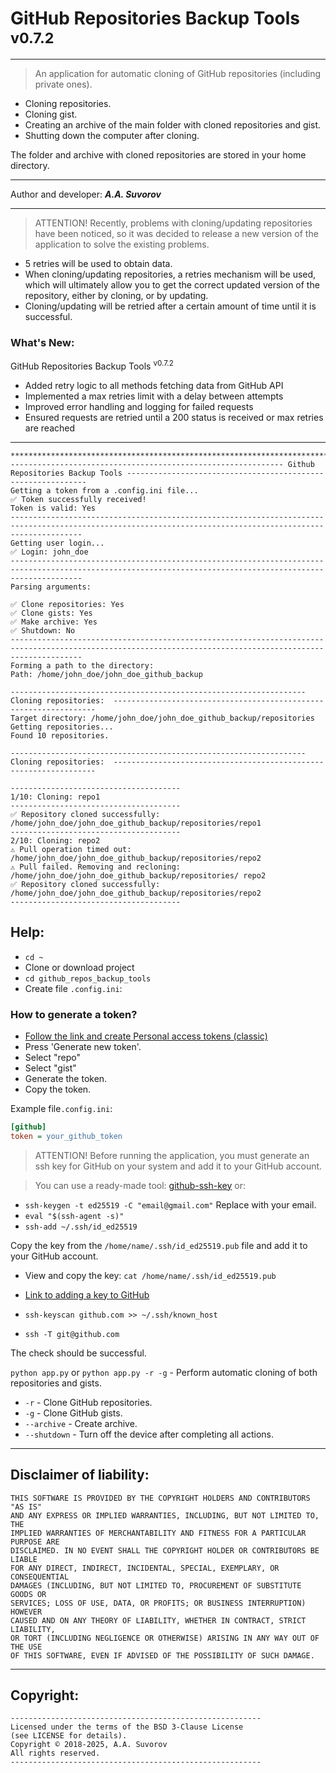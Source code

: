 # GitHub Repositories Backup Tools <sup>v0.7.2</sup>

---

> An application for automatic cloning of GitHub repositories (including private ones).

- Cloning repositories.
- Cloning gist.
- Creating an archive of the main folder with cloned repositories and gist.
- Shutting down the computer after cloning.

The folder and archive with cloned repositories are stored in your home directory.

***

Author and developer: ___A.A. Suvorov___

***

> ATTENTION! Recently, problems with cloning/updating repositories have been noticed,
> so it was decided to release a new version of the application to solve the existing problems.

- 5 retries will be used to obtain data.
- When cloning/updating repositories, a retries mechanism will be used, which
  will ultimately allow you to get the correct updated version of the repository, either by cloning,
  or by updating.
- Cloning/updating will be retried after a certain amount of time until it is successful.

### **What's New:**

GitHub Repositories Backup Tools <sup>v0.7.2</sup>

- Added retry logic to all methods fetching data from GitHub API
- Implemented a max retries limit with a delay between attempts
- Improved error handling and logging for failed requests
- Ensured requests are retried until a 200 status is received or max retries are reached

***

```
************************************************************************************************************************************************************
------------------------------------------------------------- Github Repositories Backup Tools -------------------------------------------------------------
Getting a token from a .config.ini file...
✅ Token successfully received!
Token is valid: Yes
------------------------------------------------------------------------------------------------------------------------------------------------------------
Getting user login...
✅ Login: john_doe
------------------------------------------------------------------------------------------------------------------------------------------------------------
Parsing arguments:

✅ Clone repositories: Yes
✅ Clone gists: Yes
✅ Make archive: Yes
✅ Shutdown: No
------------------------------------------------------------------------------------------------------------------------------------------------------------
Forming a path to the directory:
Path: /home/john_doe/john_doe_github_backup

------------------------------------------------------------------ Cloning repositories:  ------------------------------------------------------------------
Target directory: /home/john_doe/john_doe_github_backup/repositories
Getting repositories...
Found 10 repositories.

------------------------------------------------------------------ Cloning repositories:  ------------------------------------------------------------------

--------------------------------------
1/10: Cloning: repo1
--------------------------------------
✅ Repository cloned successfully: /home/john_doe/john_doe_github_backup/repositories/repo1
--------------------------------------
2/10: Cloning: repo2
⚠ Pull operation timed out: 
/home/john_doe/john_doe_github_backup/repositories/repo2
⚠ Pull failed. Removing and recloning: 
/home/john_doe/john_doe_github_backup/repositories/ repo2
✅ Repository cloned successfully: 
/home/john_doe/john_doe_github_backup/repositories/repo2
--------------------------------------
```

## Help:

- `cd ~`
- Clone or download project
- `cd github_repos_backup_tools`
- Create file `.config.ini`:

### How to generate a token? 

- [Follow the link and create Personal access tokens (classic)](https://github.com/settings/tokens/new)
- Press 'Generate new token'. 
- Select "repo"
- Select "gist"
- Generate the token.
- Copy the token.


Example file`.config.ini`:
```ini
[github]
token = your_github_token
```


> ATTENTION! Before running the application, you must generate an ssh key 
> for GitHub on your system and add it to your GitHub account.

> You can use a ready-made tool: [github-ssh-key](https://github.com/smartlegionlab/github-ssh-key/) or:

- `ssh-keygen -t ed25519 -C "email@gmail.com"` Replace with your email.
- `eval "$(ssh-agent -s)"`
- `ssh-add ~/.ssh/id_ed25519`

Copy the key from the `/home/name/.ssh/id_ed25519.pub` file and add it to your GitHub account.
- View and copy the key: `cat /home/name/.ssh/id_ed25519.pub`
- [Link to adding a key to GitHub](https://github.com/settings/keys)

- `ssh-keyscan github.com >> ~/.ssh/known_host`
- `ssh -T git@github.com`

The check should be successful.

`python app.py` or `python app.py -r -g` - Perform automatic cloning of both repositories and gists.

- `-r` - Clone GitHub repositories.
- `-g` - Clone GitHub gists.
- `--archive` - Create archive.
- `--shutdown` - Turn off the device after completing all actions.

***

## Disclaimer of liability:

    THIS SOFTWARE IS PROVIDED BY THE COPYRIGHT HOLDERS AND CONTRIBUTORS "AS IS"
    AND ANY EXPRESS OR IMPLIED WARRANTIES, INCLUDING, BUT NOT LIMITED TO, THE
    IMPLIED WARRANTIES OF MERCHANTABILITY AND FITNESS FOR A PARTICULAR PURPOSE ARE
    DISCLAIMED. IN NO EVENT SHALL THE COPYRIGHT HOLDER OR CONTRIBUTORS BE LIABLE
    FOR ANY DIRECT, INDIRECT, INCIDENTAL, SPECIAL, EXEMPLARY, OR CONSEQUENTIAL
    DAMAGES (INCLUDING, BUT NOT LIMITED TO, PROCUREMENT OF SUBSTITUTE GOODS OR
    SERVICES; LOSS OF USE, DATA, OR PROFITS; OR BUSINESS INTERRUPTION) HOWEVER
    CAUSED AND ON ANY THEORY OF LIABILITY, WHETHER IN CONTRACT, STRICT LIABILITY,
    OR TORT (INCLUDING NEGLIGENCE OR OTHERWISE) ARISING IN ANY WAY OUT OF THE USE
    OF THIS SOFTWARE, EVEN IF ADVISED OF THE POSSIBILITY OF SUCH DAMAGE.

***

## Copyright:
    --------------------------------------------------------
    Licensed under the terms of the BSD 3-Clause License
    (see LICENSE for details).
    Copyright © 2018-2025, A.A. Suvorov
    All rights reserved.
    --------------------------------------------------------
